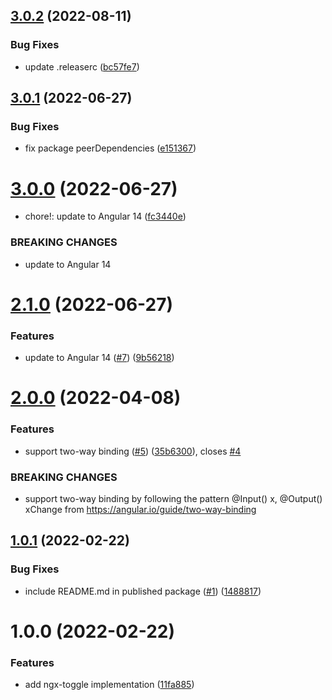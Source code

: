## [3.0.2](https://github.com/bobbyg603/ngx-toggle/compare/v3.0.1...v3.0.2) (2022-08-11)


### Bug Fixes

* update .releaserc ([bc57fe7](https://github.com/bobbyg603/ngx-toggle/commit/bc57fe7a7870a7fe5c8bf1a8315567cfd9a0ec76))

## [3.0.1](https://github.com/bobbyg603/ngx-toggle/compare/v3.0.0...v3.0.1) (2022-06-27)


### Bug Fixes

* fix package peerDependencies ([e151367](https://github.com/bobbyg603/ngx-toggle/commit/e151367d083e49a2e9a61a1d952a1753a91e7750))

# [3.0.0](https://github.com/bobbyg603/ngx-toggle/compare/v2.1.0...v3.0.0) (2022-06-27)


* chore!: update to Angular 14 ([fc3440e](https://github.com/bobbyg603/ngx-toggle/commit/fc3440e13dcacdd10504a5e66548933a8289570d))


### BREAKING CHANGES

* update to Angular 14

# [2.1.0](https://github.com/bobbyg603/ngx-toggle/compare/v2.0.0...v2.1.0) (2022-06-27)


### Features

* update to Angular 14 ([#7](https://github.com/bobbyg603/ngx-toggle/issues/7)) ([9b56218](https://github.com/bobbyg603/ngx-toggle/commit/9b5621805a9b952a4a6e69fc7b4688065a9b5da7))

# [2.0.0](https://github.com/bobbyg603/ngx-toggle/compare/v1.0.1...v2.0.0) (2022-04-08)


### Features

* support two-way binding ([#5](https://github.com/bobbyg603/ngx-toggle/issues/5)) ([35b6300](https://github.com/bobbyg603/ngx-toggle/commit/35b6300038e6a80474fb25eae5164ffb8f574dfd)), closes [#4](https://github.com/bobbyg603/ngx-toggle/issues/4)


### BREAKING CHANGES

* support two-way binding by following the pattern @Input() x, @Output() xChange from https://angular.io/guide/two-way-binding

## [1.0.1](https://github.com/bobbyg603/ngx-toggle/compare/v1.0.0...v1.0.1) (2022-02-22)


### Bug Fixes

* include README.md in published package ([#1](https://github.com/bobbyg603/ngx-toggle/issues/1)) ([1488817](https://github.com/bobbyg603/ngx-toggle/commit/1488817196e0bef73f479885a9274f6c48d0bafd))

# 1.0.0 (2022-02-22)


### Features

* add ngx-toggle implementation ([11fa885](https://github.com/bobbyg603/ngx-toggle/commit/11fa8854ccca98cf834ce9a3ea35bda114002c5e))

